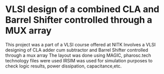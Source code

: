 # VLSI design of a combined CLA and Barrel Shifter controlled through a MUX array
This project was a part of a VLSI course offered at NITK
Involves a VLSI designing of CLA adder cum subtractor and Barrel Shifter controlled through a mux array
The layout was done using MAGIC, pharosc.tech technology files were used
IRSIM was used for simulation purposes to check logic results, power dissipation, capacitance,etc.
